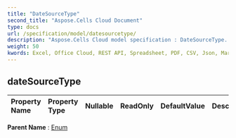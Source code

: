 ```yaml
---
title: "DateSourceType"
second_title: "Aspose.Cells Cloud Document"
type: docs
url: /specification/model/datesourcetype/
description: "Aspose.Cells Cloud model specification : DateSourceType. Effortlessly handle Excel and other spreadsheet documents with features like opening, generating, editing, splitting, merging, comparing, and converting."
weight: 50
kwords: Excel, Office Cloud, REST API, Spreadsheet, PDF, CSV, Json, Markdwon, DateSourceType
---
```


## **dateSourceType**

 

| Property Name | Property Type | Nullable |  ReadOnly | DefaultValue | Description | 
| :- | :- | :- |:- |  :- | :- |

**Parent Name** : [Enum](enum)

